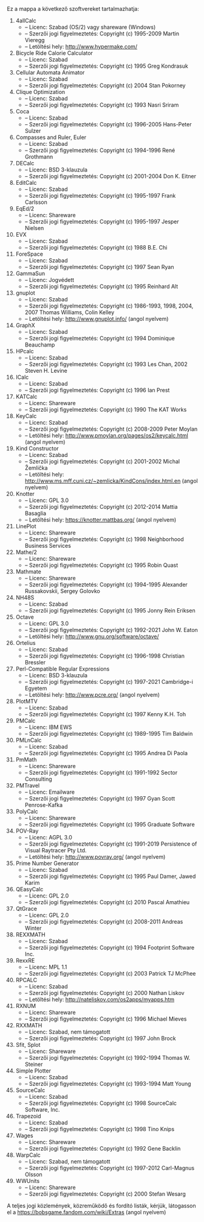 ﻿Ez a mappa a következő szoftvereket tartalmazhatja:

1. 4allCalc
   - – Licenc: Szabad (OS/2) vagy shareware (Windows)
   - – Szerzői jogi figyelmeztetés: Copyright (c) 1995-2009 Martin Vieregg
   - – Letöltési hely: http://www.hypermake.com/
2. Bicycle Ride Calorie Calculator
   - – Licenc: Szabad
   - – Szerzői jogi figyelmeztetés: Copyright (c) 1995 Greg Kondrasuk
3. Cellular Automata Animator
   - – Licenc: Szabad
   - – Szerzői jogi figyelmeztetés: Copyright (c) 2004 Stan Pokorney
4. Clique Optimization
   - – Licenc: Szabad
   - – Szerzői jogi figyelmeztetés: Copyright (c) 1993 Nasri Sriram
5. Coca
   - – Licenc: Szabad
   - – Szerzői jogi figyelmeztetés: Copyright (c) 1996-2005 Hans-Peter Sulzer
6. Compasses and Ruler, Euler
   - – Licenc: Szabad
   - – Szerzői jogi figyelmeztetés: Copyright (c) 1994-1996 René Grothmann
7. DECalc
   - – Licenc: BSD 3-klauzula
   - – Szerzői jogi figyelmeztetés: Copyright (c) 2001-2004 Don K. Eitner
8. EditCalc
   - – Licenc: Szabad
   - – Szerzői jogi figyelmeztetés: Copyright (c) 1995-1997 Frank Carlsson
9. EqEd/2
   - – Licenc: Shareware
   - – Szerzői jogi figyelmeztetés: Copyright (c) 1995-1997 Jesper Nielsen
10. EVX
    - – Licenc: Szabad
    - – Szerzői jogi figyelmeztetés: Copyright (c) 1988 B.E. Chi
11. ForeSpace
    - – Licenc: Szabad
    - – Szerzői jogi figyelmeztetés: Copyright (c) 1997 Sean Ryan
12. GammaSun
    - – Licenc: Jogvédett
    - – Szerzői jogi figyelmeztetés: Copyright (c) 1995 Reinhard Alt
13. gnuplot
    - – Licenc: Szabad
    - – Szerzői jogi figyelmeztetés: Copyright (c) 1986-1993, 1998, 2004, 2007 Thomas Williams, Colin Kelley
    - – Letöltési hely: http://www.gnuplot.info/ (angol nyelvem)
14. GraphX
    - – Licenc: Szabad
    - – Szerzői jogi figyelmeztetés: Copyright (c) 1994 Dominique Beauchamp
15. HPcalc
    - – Licenc: Szabad
    - – Szerzői jogi figyelmeztetés: Copyright (c) 1993 Les Chan, 2002 Steven H. Levine
16. ICalc
    - – Licenc: Szabad
    - – Szerzői jogi figyelmeztetés: Copyright (c) 1996 Ian Prest
17. KATCalc
    - – Licenc: Shareware
    - – Szerzői jogi figyelmeztetés: Copyright (c) 1990 The KAT Works
18. KeyCalc
    - – Licenc: Szabad
    - – Szerzői jogi figyelmeztetés: Copyright (c) 2008-2009 Peter Moylan
    - – Letöltési hely: http://www.pmoylan.org/pages/os2/keycalc.html (angol nyelvem)
19. Kind Constructor
    - – Licenc: Szabad
    - – Szerzői jogi figyelmeztetés: Copyright (c) 2001-2002 Michal Žemlička
    - – Letöltési hely: http://www.ms.mff.cuni.cz/~zemlicka/KindCons/index.html.en (angol nyelvem)
20. Knotter
    - – Licenc: GPL 3.0
    - – Szerzői jogi figyelmeztetés: Copyright (c) 2012-2014 Mattia Basaglia
    - – Letöltési hely: https://knotter.mattbas.org/ (angol nyelvem)
21. LinePlot
    - – Licenc: Shareware
    - – Szerzői jogi figyelmeztetés: Copyright (c) 1998 Neighborhood Business Services
22. Mathe/2
    - – Licenc: Shareware
    - – Szerzői jogi figyelmeztetés: Copyright (c) 1995 Robin Quast
23. Mathmate
    - – Licenc: Shareware
    - – Szerzői jogi figyelmeztetés: Copyright (c) 1994-1995 Alexander Russakovskii, Sergey Golovko
24. NH48S
    - – Licenc: Szabad
    - – Szerzői jogi figyelmeztetés: Copyright (c) 1995 Jonny Rein Eriksen
25. Octave
    - – Licenc: GPL 3.0
    - – Szerzői jogi figyelmeztetés: Copyright (c) 1992-2021 John W. Eaton
    - – Letöltési hely: http://www.gnu.org/software/octave/
26. Ortelius
    - – Licenc: Szabad
    - – Szerzői jogi figyelmeztetés: Copyright (c) 1996-1998 Christian Bressler
27. Perl-Compatible Regular Expressions
    - – Licenc: BSD 3-klauzula
    - – Szerzői jogi figyelmeztetés: Copyright (c) 1997-2021 Cambridge-i Egyetem
    - – Letöltési hely: http://www.pcre.org/ (angol nyelvem)
28. PlotMTV
    - – Licenc: Szabad
    - – Szerzői jogi figyelmeztetés: Copyright (c) 1997 Kenny K.H. Toh
29. PMCalc
    - – Licenc: IBM EWS
    - – Szerzői jogi figyelmeztetés: Copyright (c) 1989-1995 Tim Baldwin
30. PMLnCalc
    - – Licenc: Szabad
    - – Szerzői jogi figyelmeztetés: Copyright (c) 1995 Andrea Di Paola
31. PmMath
    - – Licenc: Shareware
    - – Szerzői jogi figyelmeztetés: Copyright (c) 1991-1992 Sector Consulting
32. PMTravel
    - – Licenc: Emailware
    - – Szerzői jogi figyelmeztetés: Copyright (c) 1997 Gyan Scott Penrose-Kafka
33. PolyCalc
    - – Licenc: Shareware
    - – Szerzői jogi figyelmeztetés: Copyright (c) 1995 Graduate Software
34. POV-Ray
    - – Licenc: AGPL 3.0
    - – Szerzői jogi figyelmeztetés: Copyright (c) 1991-2019 Persistence of Visual Raytracer Pty Ltd.
    - – Letöltési hely: http://www.povray.org/ (angol nyelvem)
35. Prime Number Generator
    - – Licenc: Szabad
    - – Szerzői jogi figyelmeztetés: Copyright (c) 1995 Paul Damer, Jawed Karim
36. QEasyCalc
    - – Licenc: GPL 2.0
    - – Szerzői jogi figyelmeztetés: Copyright (c) 2010 Pascal Amathieu
37. QtGrace
    - – Licenc: GPL 2.0
    - – Szerzői jogi figyelmeztetés: Copyright (c) 2008-2011 Andreas Winter
38. REXXMATH
    - – Licenc: Szabad
    - – Szerzői jogi figyelmeztetés: Copyright (c) 1994 Footprint Software Inc.
39. RexxRE
    - – Licenc: MPL 1.1
    - – Szerzői jogi figyelmeztetés: Copyright (c) 2003 Patrick TJ McPhee
40. RPCALC
    - – Licenc: Szabad
    - – Szerzői jogi figyelmeztetés: Copyright (c) 2000 Nathan Liskov
    - – Letöltési hely: http://nateliskov.com/os2apps/myapps.htm
41. RXNUM
    - – Licenc: Shareware
    - – Szerzői jogi figyelmeztetés: Copyright (c) 1996 Michael Mieves
42. RXXMATH
    - – Licenc: Szabad, nem támogatott
    - – Szerzői jogi figyelmeztetés: Copyright (c) 1997 John Brock
43. Sfit, Splot
    - – Licenc: Shareware
    - – Szerzői jogi figyelmeztetés: Copyright (c) 1992-1994 Thomas W. Steiner
44. Simple Plotter
    - – Licenc: Szabad
    - – Szerzői jogi figyelmeztetés: Copyright (c) 1993-1994 Matt Young
45. SourceCalc
    - – Licenc: Szabad
    - – Szerzői jogi figyelmeztetés: Copyright (c) 1998 SourceCalc Software, Inc.
46. Trapezoid
    - – Licenc: Szabad
    - – Szerzői jogi figyelmeztetés: Copyright (c) 1998 Tino Knips
47. Wages
    - – Licenc: Shareware
    - – Szerzői jogi figyelmeztetés: Copyright (c) 1992 Gene Backlin
48. WarpCalc
    - – Licenc: Szabad, nem támogatott
    - – Szerzői jogi figyelmeztetés: Copyright (c) 1997-2012 Carl-Magnus Olsson
49. WWUnits
    - – Licenc: Shareware
    - – Szerzői jogi figyelmeztetés: Copyright (c) 2000 Stefan Wesarg

A teljes jogi közlemények, közreműködő és fordító listák, kérjük, látogasson el a https://bobsgame.fandom.com/wiki/Extras (angol nyelvem)
